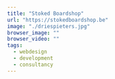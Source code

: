 ```yaml
---
title: "Stoked Boardshop"
url: "https://stokedboardshop.be"
image: "./driespieters.jpg"
browser_image: ""
browser_video: ""
tags:
  - webdesign
  - development
  - consultancy
---
```

